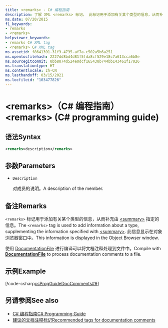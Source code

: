 ```yaml
---
title: <remarks> - C# 编程指南
description: 了解 XML <remarks> 标记。 此标记用于添加有关某个类型的信息，从而补充由以下指定的信息： <summary>.
ms.date: 07/20/2015
f1_keywords:
- remarks
- <remarks>
helpviewer_keywords:
- remarks C# XML tag
- <remarks> C# XML tag
ms.assetid: f8641391-31f3-4735-af7a-c502a5b6a251
ms.openlocfilehash: 2227dd8bd4d81f5fda8cf529e18c7a613cca6b8e
ms.sourcegitcommit: 0bb8074d524e0dcf165430b744bb143461f17026
ms.translationtype: HT
ms.contentlocale: zh-CN
ms.lasthandoff: 03/15/2021
ms.locfileid: "103477826"
---
```

# <a name="remarks-c-programming-guide"></a><span data-ttu-id="20400-106">\<remarks>（C# 编程指南）</span><span class="sxs-lookup"><span data-stu-id="20400-106">\<remarks> (C# programming guide)</span></span>

## <a name="syntax"></a><span data-ttu-id="20400-107">语法</span><span class="sxs-lookup"><span data-stu-id="20400-107">Syntax</span></span>

```xml
<remarks>description</remarks>
```

## <a name="parameters"></a><span data-ttu-id="20400-108">参数</span><span class="sxs-lookup"><span data-stu-id="20400-108">Parameters</span></span>

- `Description`

  <span data-ttu-id="20400-109">对成员的说明。</span><span class="sxs-lookup"><span data-stu-id="20400-109">A description of the member.</span></span>

## <a name="remarks"></a><span data-ttu-id="20400-110">备注</span><span class="sxs-lookup"><span data-stu-id="20400-110">Remarks</span></span>

<span data-ttu-id="20400-111">`<remarks>` 标记用于添加有关某个类型的信息，从而补充由 [\<summary>](./summary.md) 指定的信息。</span><span class="sxs-lookup"><span data-stu-id="20400-111">The `<remarks>` tag is used to add information about a type, supplementing the information specified with [\<summary>](./summary.md).</span></span> <span data-ttu-id="20400-112">此信息显示在对象浏览器窗口中。</span><span class="sxs-lookup"><span data-stu-id="20400-112">This information is displayed in the Object Browser window.</span></span>

<span data-ttu-id="20400-113">使用 [DocumentationFile](../../language-reference/compiler-options/output.md#documentationfile) 进行编译可以将文档注释处理到文件中。</span><span class="sxs-lookup"><span data-stu-id="20400-113">Compile with [**DocumentationFile**](../../language-reference/compiler-options/output.md#documentationfile) to process documentation comments to a file.</span></span>

## <a name="example"></a><span data-ttu-id="20400-114">示例</span><span class="sxs-lookup"><span data-stu-id="20400-114">Example</span></span>

[!code-csharp[csProgGuideDocComments#9](~/samples/snippets/csharp/VS_Snippets_VBCSharp/csProgGuideDocComments/CS/DocComments.cs#9)]

## <a name="see-also"></a><span data-ttu-id="20400-115">另请参阅</span><span class="sxs-lookup"><span data-stu-id="20400-115">See also</span></span>

- [<span data-ttu-id="20400-116">C# 编程指南</span><span class="sxs-lookup"><span data-stu-id="20400-116">C# Programming Guide</span></span>](../index.md)
- [<span data-ttu-id="20400-117">建议的文档注释标记</span><span class="sxs-lookup"><span data-stu-id="20400-117">Recommended tags for documentation comments</span></span>](./recommended-tags-for-documentation-comments.md)
